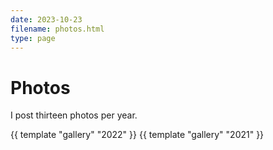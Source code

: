 ```yaml
---
date: 2023-10-23
filename: photos.html
type: page
---
```


# Photos

I post thirteen photos per year.

{{ template "gallery" "2022" }}
{{ template "gallery" "2021" }}
